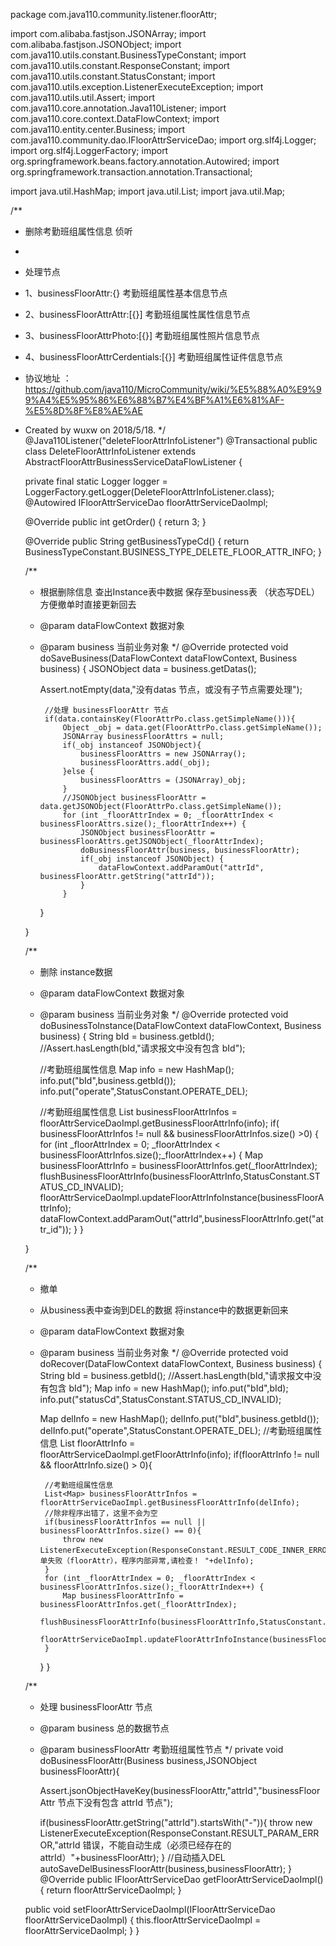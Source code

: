 package com.java110.community.listener.floorAttr;

import com.alibaba.fastjson.JSONArray;
import com.alibaba.fastjson.JSONObject;
import com.java110.utils.constant.BusinessTypeConstant;
import com.java110.utils.constant.ResponseConstant;
import com.java110.utils.constant.StatusConstant;
import com.java110.utils.exception.ListenerExecuteException;
import com.java110.utils.util.Assert;
import com.java110.core.annotation.Java110Listener;
import com.java110.core.context.DataFlowContext;
import com.java110.entity.center.Business;
import com.java110.community.dao.IFloorAttrServiceDao;
import org.slf4j.Logger;
import org.slf4j.LoggerFactory;
import org.springframework.beans.factory.annotation.Autowired;
import org.springframework.transaction.annotation.Transactional;

import java.util.HashMap;
import java.util.List;
import java.util.Map;

/**
 * 删除考勤班组属性信息 侦听
 *
 * 处理节点
 * 1、businessFloorAttr:{} 考勤班组属性基本信息节点
 * 2、businessFloorAttrAttr:[{}] 考勤班组属性属性信息节点
 * 3、businessFloorAttrPhoto:[{}] 考勤班组属性照片信息节点
 * 4、businessFloorAttrCerdentials:[{}] 考勤班组属性证件信息节点
 * 协议地址 ：https://github.com/java110/MicroCommunity/wiki/%E5%88%A0%E9%99%A4%E5%95%86%E6%88%B7%E4%BF%A1%E6%81%AF-%E5%8D%8F%E8%AE%AE
 * Created by wuxw on 2018/5/18.
 */
@Java110Listener("deleteFloorAttrInfoListener")
@Transactional
public class DeleteFloorAttrInfoListener extends AbstractFloorAttrBusinessServiceDataFlowListener {

    private final static Logger logger = LoggerFactory.getLogger(DeleteFloorAttrInfoListener.class);
    @Autowired
    IFloorAttrServiceDao floorAttrServiceDaoImpl;

    @Override
    public int getOrder() {
        return 3;
    }

    @Override
    public String getBusinessTypeCd() {
        return BusinessTypeConstant.BUSINESS_TYPE_DELETE_FLOOR_ATTR_INFO;
    }

    /**
     * 根据删除信息 查出Instance表中数据 保存至business表 （状态写DEL） 方便撤单时直接更新回去
     * @param dataFlowContext 数据对象
     * @param business 当前业务对象
     */
    @Override
    protected void doSaveBusiness(DataFlowContext dataFlowContext, Business business) {
        JSONObject data = business.getDatas();

        Assert.notEmpty(data,"没有datas 节点，或没有子节点需要处理");

            //处理 businessFloorAttr 节点
            if(data.containsKey(FloorAttrPo.class.getSimpleName())){
                Object _obj = data.get(FloorAttrPo.class.getSimpleName());
                JSONArray businessFloorAttrs = null;
                if(_obj instanceof JSONObject){
                    businessFloorAttrs = new JSONArray();
                    businessFloorAttrs.add(_obj);
                }else {
                    businessFloorAttrs = (JSONArray)_obj;
                }
                //JSONObject businessFloorAttr = data.getJSONObject(FloorAttrPo.class.getSimpleName());
                for (int _floorAttrIndex = 0; _floorAttrIndex < businessFloorAttrs.size();_floorAttrIndex++) {
                    JSONObject businessFloorAttr = businessFloorAttrs.getJSONObject(_floorAttrIndex);
                    doBusinessFloorAttr(business, businessFloorAttr);
                    if(_obj instanceof JSONObject) {
                        dataFlowContext.addParamOut("attrId", businessFloorAttr.getString("attrId"));
                    }
                }

        }


    }

    /**
     * 删除 instance数据
     * @param dataFlowContext 数据对象
     * @param business 当前业务对象
     */
    @Override
    protected void doBusinessToInstance(DataFlowContext dataFlowContext, Business business) {
        String bId = business.getbId();
        //Assert.hasLength(bId,"请求报文中没有包含 bId");

        //考勤班组属性信息
        Map info = new HashMap();
        info.put("bId",business.getbId());
        info.put("operate",StatusConstant.OPERATE_DEL);

        //考勤班组属性信息
        List<Map> businessFloorAttrInfos = floorAttrServiceDaoImpl.getBusinessFloorAttrInfo(info);
        if( businessFloorAttrInfos != null && businessFloorAttrInfos.size() >0) {
            for (int _floorAttrIndex = 0; _floorAttrIndex < businessFloorAttrInfos.size();_floorAttrIndex++) {
                Map businessFloorAttrInfo = businessFloorAttrInfos.get(_floorAttrIndex);
                flushBusinessFloorAttrInfo(businessFloorAttrInfo,StatusConstant.STATUS_CD_INVALID);
                floorAttrServiceDaoImpl.updateFloorAttrInfoInstance(businessFloorAttrInfo);
                dataFlowContext.addParamOut("attrId",businessFloorAttrInfo.get("attr_id"));
            }
        }

    }

    /**
     * 撤单
     * 从business表中查询到DEL的数据 将instance中的数据更新回来
     * @param dataFlowContext 数据对象
     * @param business 当前业务对象
     */
    @Override
    protected void doRecover(DataFlowContext dataFlowContext, Business business) {
        String bId = business.getbId();
        //Assert.hasLength(bId,"请求报文中没有包含 bId");
        Map info = new HashMap();
        info.put("bId",bId);
        info.put("statusCd",StatusConstant.STATUS_CD_INVALID);

        Map delInfo = new HashMap();
        delInfo.put("bId",business.getbId());
        delInfo.put("operate",StatusConstant.OPERATE_DEL);
        //考勤班组属性信息
        List<Map> floorAttrInfo = floorAttrServiceDaoImpl.getFloorAttrInfo(info);
        if(floorAttrInfo != null && floorAttrInfo.size() > 0){

            //考勤班组属性信息
            List<Map> businessFloorAttrInfos = floorAttrServiceDaoImpl.getBusinessFloorAttrInfo(delInfo);
            //除非程序出错了，这里不会为空
            if(businessFloorAttrInfos == null ||  businessFloorAttrInfos.size() == 0){
                throw new ListenerExecuteException(ResponseConstant.RESULT_CODE_INNER_ERROR,"撤单失败（floorAttr），程序内部异常,请检查！ "+delInfo);
            }
            for (int _floorAttrIndex = 0; _floorAttrIndex < businessFloorAttrInfos.size();_floorAttrIndex++) {
                Map businessFloorAttrInfo = businessFloorAttrInfos.get(_floorAttrIndex);
                flushBusinessFloorAttrInfo(businessFloorAttrInfo,StatusConstant.STATUS_CD_VALID);
                floorAttrServiceDaoImpl.updateFloorAttrInfoInstance(businessFloorAttrInfo);
            }
        }
    }



    /**
     * 处理 businessFloorAttr 节点
     * @param business 总的数据节点
     * @param businessFloorAttr 考勤班组属性节点
     */
    private void doBusinessFloorAttr(Business business,JSONObject businessFloorAttr){

        Assert.jsonObjectHaveKey(businessFloorAttr,"attrId","businessFloorAttr 节点下没有包含 attrId 节点");

        if(businessFloorAttr.getString("attrId").startsWith("-")){
            throw new ListenerExecuteException(ResponseConstant.RESULT_PARAM_ERROR,"attrId 错误，不能自动生成（必须已经存在的attrId）"+businessFloorAttr);
        }
        //自动插入DEL
        autoSaveDelBusinessFloorAttr(business,businessFloorAttr);
    }
    @Override
    public IFloorAttrServiceDao getFloorAttrServiceDaoImpl() {
        return floorAttrServiceDaoImpl;
    }

    public void setFloorAttrServiceDaoImpl(IFloorAttrServiceDao floorAttrServiceDaoImpl) {
        this.floorAttrServiceDaoImpl = floorAttrServiceDaoImpl;
    }
}
